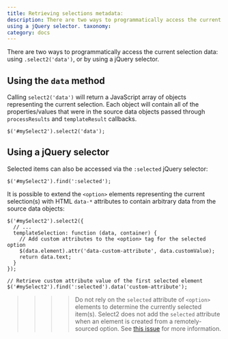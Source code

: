 ```yaml
---
title: Retrieving selections metadata:
description: There are two ways to programmatically access the current selection data: using `.select2('data')`, or by
using a jQuery selector. taxonomy:
category: docs
---
```


There are two ways to programmatically access the current selection data: using `.select2('data')`, or by using a jQuery
selector.

## Using the `data` method

Calling `select2('data')` will return a JavaScript array of objects representing the current selection. Each object will
contain all of the properties/values that were in the source data objects passed through `processResults`
and `templateResult` callbacks.

```
$('#mySelect2').select2('data');
```

## Using a jQuery selector

Selected items can also be accessed via the `:selected` jQuery selector:

```
$('#mySelect2').find(':selected');
```

It is possible to extend the `<option>` elements representing the current selection(s) with HTML `data-*` attributes to
contain arbitrary data from the source data objects:

```
$('#mySelect2').select2({
  // ...
  templateSelection: function (data, container) {
    // Add custom attributes to the <option> tag for the selected option
    $(data.element).attr('data-custom-attribute', data.customValue);
    return data.text;
  }
});

// Retrieve custom attribute value of the first selected element
$('#mySelect2').find(':selected').data('custom-attribute');
```

> > > > Do not rely on the `selected` attribute of `<option>` elements to determine the currently selected item(s). Select2 does not add the `selected` attribute when an element is created from a remotely-sourced option. See [this issue](https://github.com/select2/select2/issues/3366#issuecomment-102566500) for more information.
